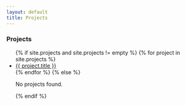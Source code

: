 ```yaml
---
layout: default
title: Projects
---
```

<h3 class="fw-bold"> Projects </h3>
<ul class="project-list">
  {% if site.projects and site.projects != empty %}
    {% for project in site.projects %}
      <li>
        <a href="{{ project.url }}">
          {{ project.title }}
        </a>
        <br>
      </li>
    {% endfor %}
  {% else %}
    <p class="fwt-bold text-danger">No projects found.</p>
  {% endif %}
</ul>
